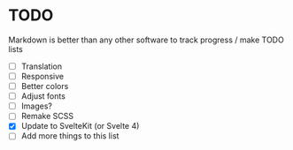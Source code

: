 # TODO

Markdown is better than any other software to track progress / make TODO lists

- [ ] Translation
- [ ] Responsive
- [ ] Better colors
- [ ] Adjust fonts
- [ ] Images?
- [ ] Remake SCSS
- [x] Update to SvelteKit (or Svelte 4)
- [ ] Add more things to this list
